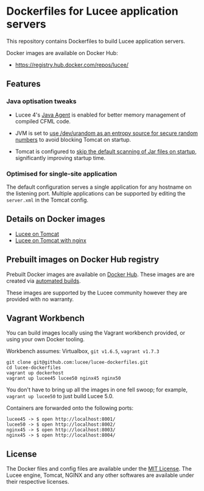 # Dockerfiles for Lucee application servers

This repository contains Dockerfiles to build Lucee application servers.

Docker images are available on Docker Hub:

- https://registry.hub.docker.com/repos/lucee/

## Features

### Java optisation tweaks

- Lucee 4's [Java Agent](http://blog.getrailo.com/post.cfm/railo-4-1-smarter-template-compilation) is enabled for better memory management of compiled CFML code.

- JVM is set to [use /dev/urandom as an entropy source for secure random numbers](http://support.run.pivotal.io/entries/59869725-Java-Web-Applications-Slow-Startup-or-Failing) to avoid blocking Tomcat on startup.

- Tomcat is configured to [skip the default scanning of Jar files on startup](http://www.gpickin.com/index.cfm/blog/how-to-get-your-tomcat-to-pounce-on-startup-not-crawl), significantly improving startup time.

### Optimised for single-site application

The default configuration serves a single application for any hostname on the listening port. Multiple applications can be supported by editing the `server.xml` in the Tomcat config.


## Details on Docker images

- [Lucee on Tomcat](lucee-tomcat/README.md)
- [Lucee on Tomcat with nginx](lucee-nginx/README.md)

## Prebuilt images on Docker Hub registry

Prebuilt Docker images are available on [Docker Hub](https://registry.hub.docker.com/repos/lucee/). These images are are created via [automated builds](https://docs.docker.com/docker-hub/builds/).

These images are supported by the Lucee community however they are provided with no warranty.

## Vagrant Workbench

You can build images locally using the Vagrant workbench provided, or using your own Docker tooling.

Workbench assumes: Virtualbox, `git v1.6.5`, `vagrant v1.7.3`

```
git clone git@github.com:lucee/lucee-dockerfiles.git
cd lucee-dockerfiles
vagrant up dockerhost
vagrant up lucee45 lucee50 nginx45 nginx50
```
You don't have to bring up all the images in one fell swoop; for example, `vagrant up lucee50` to just build Lucee 5.0.

Containers are forwarded onto the following ports:
```
lucee45 -> $ open http://localhost:8001/
lucee50 -> $ open http://localhost:8002/
nginx45 -> $ open http://localhost:8003/
nginx45 -> $ open http://localhost:8004/
```

## License

The Docker files and config files are available under the [MIT License](LICENSE). The Lucee engine, Tomcat, NGINX and any other softwares are available under their respective licenses.
